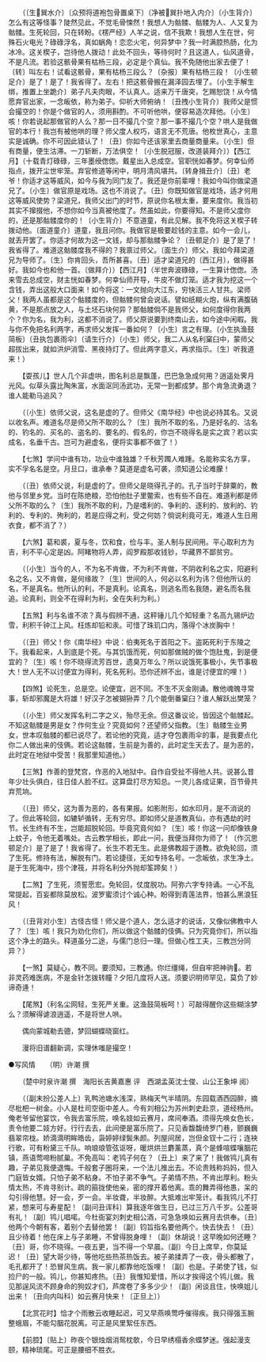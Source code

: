 <!-- { "loadSidebar": true } -->
　　（〔生巽水介〕〔众预将道袍包骨置桌下〕〔净被巽扑地入内介〕〔小生背介〕怎么有这等怪事？陡然见此，不觉毛骨悚然！我想人为骷髅、骷髅为人、人又复为骷髅。生死轮回，只在转盼。《楞严经》人羊之说，信不我欺！我想人生在世，何殊石火电光？碌碌浮名，真如蜗角！恋恋火宅，何异梦中？我一时满腔热肠，化为冰冷。这关楔子，岂待他人拨动！此处不回头，等待何时？且这道人，仙风道骨，不是凡流。若验这骸骨果有枯杨三段，必定是个真仙。我不免随他出家去便了！〔转〕叫左右！试看这骸骨，果有枯杨三段么？〔杂报〕果有枯杨三段！〔小生顿足介〕是了！是了！我省得了。左右！把这骸骨搬在漏泽园去埋了。〔小生手解生绑，推置上坐跪介〕弟子凡夫肉眼，不认真人。适来万千唐突，乞赐恕饶！从今情愿弃官出家，一念皈依，称为弟子。仰祈大师俯纳！〔丑拽小生背介〕我师父是惯会撮空的！你是个做官的人，须用斟酌。不可听他哄，便容易造次拜他。〔小生〕咳！你若说起那做官的人么？那一日不撮几个空？那一事不撮几个空？哄人是我做官的本行！我岂有被他哄的理？师父度人权巧，语言无不荒唐。他枚世真心，主意实是诚确。你不可因此错认了！〔丑〕你如今还该家里去商量商量来。〔小生〕但有商量，便生沽滞。一刀斩断，万法俱空！〔小生脱冠服，改道装拜介〕）【西江月】（十载青灯碌碌，三年墨绶偬偬。戴星出入总成空。官职恍如春梦。何幸仙师指点，拨开尘世牢笼。弃官修道等闲中，明月清风堪共。〔转身揖丑介〕〔丑〕老爷！你适才这等威风，如今与我为同门友了。我还是你前辈哩！我如今叫你做梁道兄了。〔小生〕做官原是戏场。这也不消说了。〔丑〕你既知做官是戏场，适才何用这等威风使势？梁道兄，我师父出门的时节，原说你名根太重，要来度你。我当初其实不撺掇他，不想你如今当真被他度了。然虽如此，你要得知。不是师父度你的，还是那骷髅度你的！〔小生背介〕不意道童，有此见解。我不免将这关楔子转拨动他。〔面道童介〕道童，我且问你。我做官是极要趁钱的主意。如今一会儿，就丢开罢了。你适才何故为这一文钱，却与那骷髅争论？〔丑顿足介〕是了是了！我省得了。难道这骷髅度我不得的？我禀过师父。〔面生介〕师父，我如今拜梁道兄为导师了。〔生〕你肯回头，吾所甚喜。〔丑〕适才梁道兄的〔西江月〕，做得甚好。我如今也和他一首。〔做拜介〕）【西江月】（半世奔波碌碌，一生算计偬偬。汤来雪去总成空，财主恍如春梦。何幸仙师开导，牛皮不做灯笼。适才我为挖这一个含钱，弄出这般大口面来！如今将这：一文抛向大江东，穷快活三人甘共。梁师父！我两人虽都是这个骷髅度的，但骷髅何曾会说话。譬如纸糊火炮，纵有满腹硝黄，不是那点放之人，与土坯石块何异？那骷髅倘不是我师父，如何度得你我两个？你为名，我为利，这都不消说了。师父原说要到终南山去，如今途中闲暇。我与你不免把名利两字，再求师父发挥一番如何？〔小生〕言之有理。〔小生执渔鼓简板〕〔丑执包裹雨伞〕〔请生行介〕〔小生〕师父，我二人从名利窠臼中，蒙师父超拔出来，就如洪炉消雪、黑夜持灯了。但此两字意义，再求指示。〔生〕听我道来！） 

　　【耍孩儿】世人几个非虚哄，图名利总是飘蓬，巴巴急急成何用？逍遥处霁月光风。似草头露比陶朱富，水面沤同汤武功，无常一到都成梦。那个肯急流勇退？谁人能勒马追风？ 

　　（〔小生〕依师父说，这名是虚的了。但师父《南华经》中也说必持其名。又说以收名声。难道名尽是师父所不取的么？〔生〕我所不取的名，乃是好名的、沽名的、钓名的、买名的、盗名的、要名的、假名的，你岂不晓得名是实之宾？若以实成名，名垂千古。岂可为避虚名，便将实事都不做了！） 

　　【七煞】学问中谁有功，功业中谁独雄？千秋芳躅人难踵。名能称实名方享，实不孚名名是空。月旦口，谁承奉？莫道是虚名可袭，须知道公论难朦！ 

　　（〔丑〕依师父说，利是虚的了。但师父是晓得孔子的。孔子当时于辞粟的，教他与邻里乡党。当时在陈绝粮，恐怕他肚子里鳖索，也有些不自在。难道利都是师父所不取的么？〔生〕我所不取的利，乃是嗜利的、争利的、逐利的、放利的、钓利的、专利的、殉利的，若是应得之利，受之何妨？倘说利竟可无，难道人生日用衣食，都不消了？） 

　　【六煞】葛和裘，夏与冬，饮和食，俭与丰。圣人制与民间用。平心取利方为吉，利不平心定是凶。阿睹物将人弄，阎罗殿那收钱钞，华藏界不鄙贫穷。 

　　（〔小生〕当今的人，不为名不肯做，不为利不肯做，不阴收利名之实，阳避利名之名，又不肯做，是何缘故？〔生〕世间的人，何必以名利为讳？但他所认的名，不是真名。他所认的利，不是真利。论真名，则逃名而名我随，避名而名我追。论真利，则全不在得利为利，全在失利为利。） 

　　【五煞】利与名谁不浓？真与假辨不通，这秤锤儿几个知轻重？名高九锡炉边雪，利积千钟江上风。枉炼却铅和汞。可惜了珠玑口内，落得个冰炭胸中！ 

　　（〔丑〕师父！你《南华经》中说：伯夷死名于首阳之下。盗跖死利于东陵之下。我看起来，人到底是个死。与其饥饿而死，何如那做贼的做个饱肚鬼，到是便宜的？〔生〕咳！你不晓得流芳百世，遗臭万年么？所以说饿死事极小，失节事极大！世人无不以讨便宜为得利，死名死利。恐你还辨不出，谁是讨便宜的哩！） 

　　【四煞】论死生，总是空。论便宜，迥不同。不生不灭金刚诵。散他魂魄寻常事，斩却邪魔是大将雄！好汉子怎被猢狲弄？几个能倒番窠臼？谁人解跃出樊笼？ 

　　（〔小生〕师父发挥名利二字之义，殆尽无余。但这番议论，皆因这个骷髅起。不知这骷髅是男是女？作何生业？究竟如何？还望师父指教。〔生〕骷髅生业男女，世本叹骷髅的都已说尽了。若论他的究竟，适才夺包裹雨伞的事，是我要点化你二人做出来的伎俩。若论这骷髅，生前是为善的，此时定生天去了。是为恶的，此时定在地狱中受苦！我那里知道他。） 

　　【三煞】作善的登梵宫，作恶的入地狱中。自作自受扯不得他人共。说甚么昔年少壮头俱白，往日佳人脸不红。这算盘打尽方知总。一灵儿各成证果，百节骨共弃荒垧。 

　　（〔丑〕师父，这为善为恶的，各有果报。如影附形，如水印月，是不消说的了。但此等轮回，如辘轳循转，无有穷尽。即如师父是道教真仙，亦有遇劫的时节。长生终有不生，岂能超脱轮回。毕竟究竟何如？〔生〕咳！你这一问却像铁身上蚊子，令他无着嘴处。古云教学相长，即此一问，我便当拜你为师了！〔作沉思顿足介〕是了是了！我省得了。长生不若无生。此是佛教超于道教。欲免轮回，须了生死。修持有法，解脱有门。若论捷径，无如专持名号。一念皈依，求生净土。是于生死海中，捞个津筏，并将名利分外抛却筌蹄矣！） 

　　【二煞】了生死，须誓愿宏。免轮回，仗度脱功。阿弥六字专持诵。一心不乱常提起，百妄都除莫放松。波罗蜜须讨个诚心种。盼得到青莲法界，怕甚么黑浪狂风！ 

　　（〔丑背对小生〕古怪古怪！师父是个道人，怎么适才的说话，又像似佛教中人了？〔生〕咳！我只为劝化你们，所以做这个骷髅的伎俩。只为究竟你们，所以指这个净土的路头。释道虽分二途，与儒门总归一理。但做心性工夫，三教岂分同异？） 

　　【一煞】莫疑心，教不同。要须知，三教通。你烂缰绳，但自牢把神驹。若非灵药难医病，不是金针怎拨转瞳？夕阳几度将人送。须要识明师罕见，莫负了妙谛奇逄！ 

　　【尾煞】（利名尘网轻，生死严关重。这渔鼓简板呵！）可敲得醒你这些糊涂梦么？须解得谑浪逍遥，不是将世人哄。 

　　偶向蒙城勒去骢，梦回蝴蝶晓窗红。 

　　漫将旧谱翻新调，实理休嗤是撮空！


●写风情　　（明）许潮 撰 

　　（楚中时泉许潮 撰　海阳长吉黄嘉惠 评　西湖孟英沈士俊、山公王象坤 阅） 

　　（〔副末扮公差人上〕乳鸭池塘水浅深，熟梅天气半晴阴。东园载酒西园醉，摘尽枇杷一树金。小人是杜司空衙中差人。今有刘相公为苏州刺史赴京，道经杨州。俺老爷留他宴饮，令我去富乐院，唤名妓如云赛月，席间奉酒。须得先唤女色长，责令他要二妓方好。行行去去，此间便是富乐院了。只见香馥馥绮罗门巷，颤巍巍翡翠帘栊。娇滴滴明眸皓齿，袅婷婷绿鬓朱颜。列屋间居，岂但金钗十二行；连袂行歌，可有粉黛三千队。响琅琅管弦讴呀，暖烘烘兰麝薰蒸，真个是蜂喧蝶嚷胭花镇，燕语莺啼粉腻巢。不免高叫：老鸨子何在？〔丑上〕来了来了！我做鸨儿真有趣，子弟见我便退悔。千般套子圈将来，一个法儿推出去。不论贵贱称妈妈，但入门庭皆女婿。只怕子弟不粘身。不怕子弟不争气。子弟情不热，不肯出厚利。粉头情太热，不肯寻别计。疏的箍拢使他亲，密的撑开着他离。乖的舞弄得他愚，呆的勾引得他慧。好一会，歹一会。半妆聋，半妆醉。大抵难出牢笼计。看我鸨儿不打紧，想来可与寿星配！〔副问丑诨科〕算我逐年做生日，已过三万八千岁。公差哥有礼！〔副〕鸨儿唱喏。今杜衙宴刘刺史相公酒，可急急唤如云赛月去供奉。〔丑〕他两个今朝有客，着别个去替他罢！〔副〕钧旨指名要他两个。快去快去！〔丑〕且少待着！他在床上与子弟睡，不曾得脱身哩！〔副〕休胡说！这早晚如何还睡？〔丑〕哥，你不晓得。一夜五更，当不得一个早晨。〔副〕今日上席早，你莫延迟！〔丑〕望大哥少待，等他吃些热茶热饭去。被子弟揉弄了一夜，骨头都散了，毛孔都开了！恐冒风生病。我一家儿都靠他吃饭哩！〔副〕也是。子弟使了钱，似捡尸的一般。鸨儿，你甚知疼热。〔丑〕我惟知爱惜，所以才挨得这个鸨儿做。我见那逞风流不顾身命的狗奴才们，芦席卷了多多少少！〔副〕闲谈且住，快唤姐儿出来！〔丑向内叫科〕如云赛月快来！〔正旦上〕） 

　　【北赏花时】恰才个雨散云收睡起迟，可又早燕唤莺呼催得疾。我只得强玉腕整蛾眉，不能勾胭花脱离。可正是风里絮任东西。 

　　【前腔】〔贴上〕昨夜个银烛烟消鸳枕欹，今日早绣榻香余蝶梦迷。强起漫支颐，精神琐尾。可正是腰细不胜衣。 

